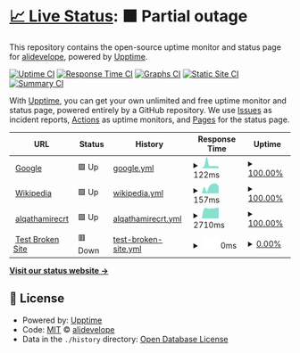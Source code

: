 # [📈 Live Status](https://demo.upptime.js.org): <!--live status--> **🟧 Partial outage**

This repository contains the open-source uptime monitor and status page for [alidevelope](https://demo.upptime.js.org), powered by [Upptime](https://github.com/upptime/upptime).

[![Uptime CI](https://github.com/alidevolope/uptime2/workflows/Uptime%20CI/badge.svg)](https://github.com/alidevolope/uptime2/actions?query=workflow%3A%22Uptime+CI%22)
[![Response Time CI](https://github.com/alidevolope/uptime2/workflows/Response%20Time%20CI/badge.svg)](https://github.com/alidevolope/uptime2/actions?query=workflow%3A%22Response+Time+CI%22)
[![Graphs CI](https://github.com/alidevolope/uptime2/workflows/Graphs%20CI/badge.svg)](https://github.com/alidevolope/uptime2/actions?query=workflow%3A%22Graphs+CI%22)
[![Static Site CI](https://github.com/alidevolope/uptime2/workflows/Static%20Site%20CI/badge.svg)](https://github.com/alidevolope/uptime2/actions?query=workflow%3A%22Static+Site+CI%22)
[![Summary CI](https://github.com/alidevolope/uptime2/workflows/Summary%20CI/badge.svg)](https://github.com/alidevolope/uptime2/actions?query=workflow%3A%22Summary+CI%22)

With [Upptime](https://upptime.js.org), you can get your own unlimited and free uptime monitor and status page, powered entirely by a GitHub repository. We use [Issues](https://github.com/alidevolope/uptime2/issues) as incident reports, [Actions](https://github.com/alidevolope/uptime2/actions) as uptime monitors, and [Pages](https://demo.upptime.js.org) for the status page.

<!--start: status pages-->
<!-- This summary is generated by Upptime (https://github.com/upptime/upptime) -->
<!-- Do not edit this manually, your changes will be overwritten -->
<!-- prettier-ignore -->
| URL | Status | History | Response Time | Uptime |
| --- | ------ | ------- | ------------- | ------ |
| <img alt="" src="https://icons.duckduckgo.com/ip3/www.google.com.ico" height="13"> [Google](https://www.google.com) | 🟩 Up | [google.yml](https://github.com/alidevolope/uptime2/commits/HEAD/history/google.yml) | <details><summary><img alt="Response time graph" src="./graphs/google/response-time-week.png" height="20"> 122ms</summary><br><a href="https://alidevolope.github.io/uptime2/history/google"><img alt="Response time 126" src="https://img.shields.io/endpoint?url=https%3A%2F%2Fraw.githubusercontent.com%2Falidevolope%2Fuptime2%2FHEAD%2Fapi%2Fgoogle%2Fresponse-time.json"></a><br><a href="https://alidevolope.github.io/uptime2/history/google"><img alt="24-hour response time 62" src="https://img.shields.io/endpoint?url=https%3A%2F%2Fraw.githubusercontent.com%2Falidevolope%2Fuptime2%2FHEAD%2Fapi%2Fgoogle%2Fresponse-time-day.json"></a><br><a href="https://alidevolope.github.io/uptime2/history/google"><img alt="7-day response time 122" src="https://img.shields.io/endpoint?url=https%3A%2F%2Fraw.githubusercontent.com%2Falidevolope%2Fuptime2%2FHEAD%2Fapi%2Fgoogle%2Fresponse-time-week.json"></a><br><a href="https://alidevolope.github.io/uptime2/history/google"><img alt="30-day response time 95" src="https://img.shields.io/endpoint?url=https%3A%2F%2Fraw.githubusercontent.com%2Falidevolope%2Fuptime2%2FHEAD%2Fapi%2Fgoogle%2Fresponse-time-month.json"></a><br><a href="https://alidevolope.github.io/uptime2/history/google"><img alt="1-year response time 126" src="https://img.shields.io/endpoint?url=https%3A%2F%2Fraw.githubusercontent.com%2Falidevolope%2Fuptime2%2FHEAD%2Fapi%2Fgoogle%2Fresponse-time-year.json"></a></details> | <details><summary><a href="https://alidevolope.github.io/uptime2/history/google">100.00%</a></summary><a href="https://alidevolope.github.io/uptime2/history/google"><img alt="All-time uptime 100.00%" src="https://img.shields.io/endpoint?url=https%3A%2F%2Fraw.githubusercontent.com%2Falidevolope%2Fuptime2%2FHEAD%2Fapi%2Fgoogle%2Fuptime.json"></a><br><a href="https://alidevolope.github.io/uptime2/history/google"><img alt="24-hour uptime 100.00%" src="https://img.shields.io/endpoint?url=https%3A%2F%2Fraw.githubusercontent.com%2Falidevolope%2Fuptime2%2FHEAD%2Fapi%2Fgoogle%2Fuptime-day.json"></a><br><a href="https://alidevolope.github.io/uptime2/history/google"><img alt="7-day uptime 100.00%" src="https://img.shields.io/endpoint?url=https%3A%2F%2Fraw.githubusercontent.com%2Falidevolope%2Fuptime2%2FHEAD%2Fapi%2Fgoogle%2Fuptime-week.json"></a><br><a href="https://alidevolope.github.io/uptime2/history/google"><img alt="30-day uptime 100.00%" src="https://img.shields.io/endpoint?url=https%3A%2F%2Fraw.githubusercontent.com%2Falidevolope%2Fuptime2%2FHEAD%2Fapi%2Fgoogle%2Fuptime-month.json"></a><br><a href="https://alidevolope.github.io/uptime2/history/google"><img alt="1-year uptime 100.00%" src="https://img.shields.io/endpoint?url=https%3A%2F%2Fraw.githubusercontent.com%2Falidevolope%2Fuptime2%2FHEAD%2Fapi%2Fgoogle%2Fuptime-year.json"></a></details>
| <img alt="" src="https://icons.duckduckgo.com/ip3/en.wikipedia.org.ico" height="13"> [Wikipedia](https://en.wikipedia.org) | 🟩 Up | [wikipedia.yml](https://github.com/alidevolope/uptime2/commits/HEAD/history/wikipedia.yml) | <details><summary><img alt="Response time graph" src="./graphs/wikipedia/response-time-week.png" height="20"> 157ms</summary><br><a href="https://alidevolope.github.io/uptime2/history/wikipedia"><img alt="Response time 209" src="https://img.shields.io/endpoint?url=https%3A%2F%2Fraw.githubusercontent.com%2Falidevolope%2Fuptime2%2FHEAD%2Fapi%2Fwikipedia%2Fresponse-time.json"></a><br><a href="https://alidevolope.github.io/uptime2/history/wikipedia"><img alt="24-hour response time 153" src="https://img.shields.io/endpoint?url=https%3A%2F%2Fraw.githubusercontent.com%2Falidevolope%2Fuptime2%2FHEAD%2Fapi%2Fwikipedia%2Fresponse-time-day.json"></a><br><a href="https://alidevolope.github.io/uptime2/history/wikipedia"><img alt="7-day response time 157" src="https://img.shields.io/endpoint?url=https%3A%2F%2Fraw.githubusercontent.com%2Falidevolope%2Fuptime2%2FHEAD%2Fapi%2Fwikipedia%2Fresponse-time-week.json"></a><br><a href="https://alidevolope.github.io/uptime2/history/wikipedia"><img alt="30-day response time 209" src="https://img.shields.io/endpoint?url=https%3A%2F%2Fraw.githubusercontent.com%2Falidevolope%2Fuptime2%2FHEAD%2Fapi%2Fwikipedia%2Fresponse-time-month.json"></a><br><a href="https://alidevolope.github.io/uptime2/history/wikipedia"><img alt="1-year response time 209" src="https://img.shields.io/endpoint?url=https%3A%2F%2Fraw.githubusercontent.com%2Falidevolope%2Fuptime2%2FHEAD%2Fapi%2Fwikipedia%2Fresponse-time-year.json"></a></details> | <details><summary><a href="https://alidevolope.github.io/uptime2/history/wikipedia">100.00%</a></summary><a href="https://alidevolope.github.io/uptime2/history/wikipedia"><img alt="All-time uptime 100.00%" src="https://img.shields.io/endpoint?url=https%3A%2F%2Fraw.githubusercontent.com%2Falidevolope%2Fuptime2%2FHEAD%2Fapi%2Fwikipedia%2Fuptime.json"></a><br><a href="https://alidevolope.github.io/uptime2/history/wikipedia"><img alt="24-hour uptime 100.00%" src="https://img.shields.io/endpoint?url=https%3A%2F%2Fraw.githubusercontent.com%2Falidevolope%2Fuptime2%2FHEAD%2Fapi%2Fwikipedia%2Fuptime-day.json"></a><br><a href="https://alidevolope.github.io/uptime2/history/wikipedia"><img alt="7-day uptime 100.00%" src="https://img.shields.io/endpoint?url=https%3A%2F%2Fraw.githubusercontent.com%2Falidevolope%2Fuptime2%2FHEAD%2Fapi%2Fwikipedia%2Fuptime-week.json"></a><br><a href="https://alidevolope.github.io/uptime2/history/wikipedia"><img alt="30-day uptime 100.00%" src="https://img.shields.io/endpoint?url=https%3A%2F%2Fraw.githubusercontent.com%2Falidevolope%2Fuptime2%2FHEAD%2Fapi%2Fwikipedia%2Fuptime-month.json"></a><br><a href="https://alidevolope.github.io/uptime2/history/wikipedia"><img alt="1-year uptime 100.00%" src="https://img.shields.io/endpoint?url=https%3A%2F%2Fraw.githubusercontent.com%2Falidevolope%2Fuptime2%2FHEAD%2Fapi%2Fwikipedia%2Fuptime-year.json"></a></details>
| <img alt="" src="https://icons.duckduckgo.com/ip3/www.alqathamirec.com.ico" height="13"> [alqathamirecrt](https://www.alqathamirec.com/) | 🟩 Up | [alqathamirecrt.yml](https://github.com/alidevolope/uptime2/commits/HEAD/history/alqathamirecrt.yml) | <details><summary><img alt="Response time graph" src="./graphs/alqathamirecrt/response-time-week.png" height="20"> 2710ms</summary><br><a href="https://alidevolope.github.io/uptime2/history/alqathamirecrt"><img alt="Response time 2233" src="https://img.shields.io/endpoint?url=https%3A%2F%2Fraw.githubusercontent.com%2Falidevolope%2Fuptime2%2FHEAD%2Fapi%2Falqathamirecrt%2Fresponse-time.json"></a><br><a href="https://alidevolope.github.io/uptime2/history/alqathamirecrt"><img alt="24-hour response time 2806" src="https://img.shields.io/endpoint?url=https%3A%2F%2Fraw.githubusercontent.com%2Falidevolope%2Fuptime2%2FHEAD%2Fapi%2Falqathamirecrt%2Fresponse-time-day.json"></a><br><a href="https://alidevolope.github.io/uptime2/history/alqathamirecrt"><img alt="7-day response time 2710" src="https://img.shields.io/endpoint?url=https%3A%2F%2Fraw.githubusercontent.com%2Falidevolope%2Fuptime2%2FHEAD%2Fapi%2Falqathamirecrt%2Fresponse-time-week.json"></a><br><a href="https://alidevolope.github.io/uptime2/history/alqathamirecrt"><img alt="30-day response time 2551" src="https://img.shields.io/endpoint?url=https%3A%2F%2Fraw.githubusercontent.com%2Falidevolope%2Fuptime2%2FHEAD%2Fapi%2Falqathamirecrt%2Fresponse-time-month.json"></a><br><a href="https://alidevolope.github.io/uptime2/history/alqathamirecrt"><img alt="1-year response time 2233" src="https://img.shields.io/endpoint?url=https%3A%2F%2Fraw.githubusercontent.com%2Falidevolope%2Fuptime2%2FHEAD%2Fapi%2Falqathamirecrt%2Fresponse-time-year.json"></a></details> | <details><summary><a href="https://alidevolope.github.io/uptime2/history/alqathamirecrt">100.00%</a></summary><a href="https://alidevolope.github.io/uptime2/history/alqathamirecrt"><img alt="All-time uptime 99.80%" src="https://img.shields.io/endpoint?url=https%3A%2F%2Fraw.githubusercontent.com%2Falidevolope%2Fuptime2%2FHEAD%2Fapi%2Falqathamirecrt%2Fuptime.json"></a><br><a href="https://alidevolope.github.io/uptime2/history/alqathamirecrt"><img alt="24-hour uptime 100.00%" src="https://img.shields.io/endpoint?url=https%3A%2F%2Fraw.githubusercontent.com%2Falidevolope%2Fuptime2%2FHEAD%2Fapi%2Falqathamirecrt%2Fuptime-day.json"></a><br><a href="https://alidevolope.github.io/uptime2/history/alqathamirecrt"><img alt="7-day uptime 100.00%" src="https://img.shields.io/endpoint?url=https%3A%2F%2Fraw.githubusercontent.com%2Falidevolope%2Fuptime2%2FHEAD%2Fapi%2Falqathamirecrt%2Fuptime-week.json"></a><br><a href="https://alidevolope.github.io/uptime2/history/alqathamirecrt"><img alt="30-day uptime 100.00%" src="https://img.shields.io/endpoint?url=https%3A%2F%2Fraw.githubusercontent.com%2Falidevolope%2Fuptime2%2FHEAD%2Fapi%2Falqathamirecrt%2Fuptime-month.json"></a><br><a href="https://alidevolope.github.io/uptime2/history/alqathamirecrt"><img alt="1-year uptime 99.80%" src="https://img.shields.io/endpoint?url=https%3A%2F%2Fraw.githubusercontent.com%2Falidevolope%2Fuptime2%2FHEAD%2Fapi%2Falqathamirecrt%2Fuptime-year.json"></a></details>
| <img alt="" src="https://icons.duckduckgo.com/ip3/thissitedoesnotexist.koj.co.ico" height="13"> [Test Broken Site](https://thissitedoesnotexist.koj.co) | 🟥 Down | [test-broken-site.yml](https://github.com/alidevolope/uptime2/commits/HEAD/history/test-broken-site.yml) | <details><summary><img alt="Response time graph" src="./graphs/test-broken-site/response-time-week.png" height="20"> 0ms</summary><br><a href="https://alidevolope.github.io/uptime2/history/test-broken-site"><img alt="Response time 0" src="https://img.shields.io/endpoint?url=https%3A%2F%2Fraw.githubusercontent.com%2Falidevolope%2Fuptime2%2FHEAD%2Fapi%2Ftest-broken-site%2Fresponse-time.json"></a><br><a href="https://alidevolope.github.io/uptime2/history/test-broken-site"><img alt="24-hour response time 0" src="https://img.shields.io/endpoint?url=https%3A%2F%2Fraw.githubusercontent.com%2Falidevolope%2Fuptime2%2FHEAD%2Fapi%2Ftest-broken-site%2Fresponse-time-day.json"></a><br><a href="https://alidevolope.github.io/uptime2/history/test-broken-site"><img alt="7-day response time 0" src="https://img.shields.io/endpoint?url=https%3A%2F%2Fraw.githubusercontent.com%2Falidevolope%2Fuptime2%2FHEAD%2Fapi%2Ftest-broken-site%2Fresponse-time-week.json"></a><br><a href="https://alidevolope.github.io/uptime2/history/test-broken-site"><img alt="30-day response time 0" src="https://img.shields.io/endpoint?url=https%3A%2F%2Fraw.githubusercontent.com%2Falidevolope%2Fuptime2%2FHEAD%2Fapi%2Ftest-broken-site%2Fresponse-time-month.json"></a><br><a href="https://alidevolope.github.io/uptime2/history/test-broken-site"><img alt="1-year response time 0" src="https://img.shields.io/endpoint?url=https%3A%2F%2Fraw.githubusercontent.com%2Falidevolope%2Fuptime2%2FHEAD%2Fapi%2Ftest-broken-site%2Fresponse-time-year.json"></a></details> | <details><summary><a href="https://alidevolope.github.io/uptime2/history/test-broken-site">0.00%</a></summary><a href="https://alidevolope.github.io/uptime2/history/test-broken-site"><img alt="All-time uptime 0.00%" src="https://img.shields.io/endpoint?url=https%3A%2F%2Fraw.githubusercontent.com%2Falidevolope%2Fuptime2%2FHEAD%2Fapi%2Ftest-broken-site%2Fuptime.json"></a><br><a href="https://alidevolope.github.io/uptime2/history/test-broken-site"><img alt="24-hour uptime 0.00%" src="https://img.shields.io/endpoint?url=https%3A%2F%2Fraw.githubusercontent.com%2Falidevolope%2Fuptime2%2FHEAD%2Fapi%2Ftest-broken-site%2Fuptime-day.json"></a><br><a href="https://alidevolope.github.io/uptime2/history/test-broken-site"><img alt="7-day uptime 0.00%" src="https://img.shields.io/endpoint?url=https%3A%2F%2Fraw.githubusercontent.com%2Falidevolope%2Fuptime2%2FHEAD%2Fapi%2Ftest-broken-site%2Fuptime-week.json"></a><br><a href="https://alidevolope.github.io/uptime2/history/test-broken-site"><img alt="30-day uptime 1.38%" src="https://img.shields.io/endpoint?url=https%3A%2F%2Fraw.githubusercontent.com%2Falidevolope%2Fuptime2%2FHEAD%2Fapi%2Ftest-broken-site%2Fuptime-month.json"></a><br><a href="https://alidevolope.github.io/uptime2/history/test-broken-site"><img alt="1-year uptime 0.00%" src="https://img.shields.io/endpoint?url=https%3A%2F%2Fraw.githubusercontent.com%2Falidevolope%2Fuptime2%2FHEAD%2Fapi%2Ftest-broken-site%2Fuptime-year.json"></a></details>

<!--end: status pages-->

[**Visit our status website →**](https://demo.upptime.js.org)

## 📄 License

- Powered by: [Upptime](https://github.com/upptime/upptime)
- Code: [MIT](./LICENSE) © [alidevelope](https://demo.upptime.js.org)
- Data in the `./history` directory: [Open Database License](https://opendatacommons.org/licenses/odbl/1-0/)
